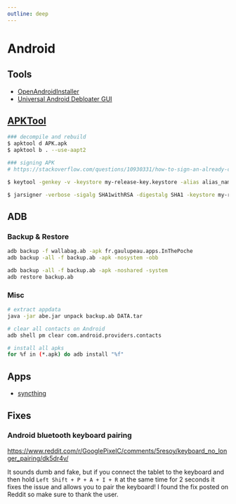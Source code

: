 ```yaml
---
outline: deep
---
```


# Android

## Tools

- [OpenAndroidInstaller](https://openandroidinstaller.org/#getting-started)
- [Universal Android Debloater GUI](https://github.com/0x192/universal-android-debloater)

## [APKTool](https://ibotpeaches.github.io/Apktool/documentation)

```bash
### decompile and rebuild
$ apktool d APK.apk
$ apktool b . --use-aapt2

### signing APK
# https://stackoverflow.com/questions/10930331/how-to-sign-an-already-compiled-apk

$ keytool -genkey -v -keystore my-release-key.keystore -alias alias_name -keyalg RSA -keysize 2048 -validity 10000

$ jarsigner -verbose -sigalg SHA1withRSA -digestalg SHA1 -keystore my-release-key.keystore my_application.apk alias_name
```

## ADB

### Backup & Restore

```bash
adb backup -f wallabag.ab -apk fr.gaulupeau.apps.InThePoche
adb backup -all -f backup.ab -apk -nosystem -obb

adb backup -all -f backup.ab -apk -noshared -system
adb restore backup.ab
```

### Misc

```bash
# extract appdata
java -jar abe.jar unpack backup.ab DATA.tar

# clear all contacts on Android
adb shell pm clear com.android.providers.contacts

# install all apks
for %f in (*.apk) do adb install "%f"
```

## Apps
- [syncthing](https://github.com/Catfriend1/syncthing-android)

## Fixes

### Android bluetooth keyboard pairing

<https://www.reddit.com/r/GooglePixelC/comments/5resoy/keyboard_no_longer_pairing/dk5dr4v/>

It sounds dumb and fake, but if you connect the tablet to the keyboard and then hold `Left Shift + P + A + I + R` at the same time for 2 seconds it fixes the issue and allows you to pair the keyboard! I found the fix posted on Reddit so make sure to thank the user.
